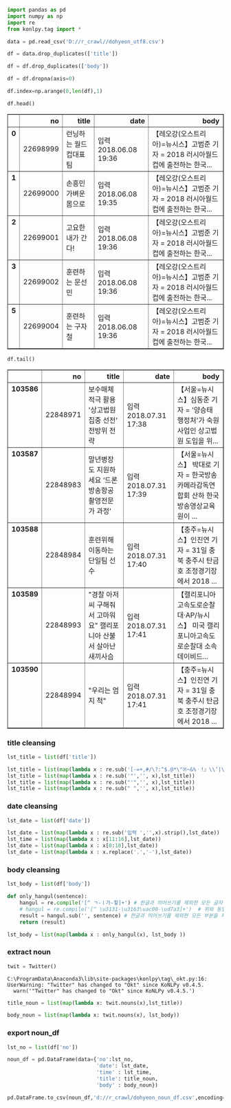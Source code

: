 

```python
import pandas as pd
import numpy as np
import re
from konlpy.tag import *
```


```python
data = pd.read_csv('D://r_crawl//dohyeon_utf8.csv')
```


```python
df = data.drop_duplicates(['title'])
```


```python
df = df.drop_duplicates(['body'])
```


```python
df = df.dropna(axis=0)
```


```python
df.index=np.arange(0,len(df),1)
```


```python
df.head()
```




<div>
<style>
    .dataframe thead tr:only-child th {
        text-align: right;
    }

    .dataframe thead th {
        text-align: left;
    }

    .dataframe tbody tr th {
        vertical-align: top;
    }
</style>
<table border="1" class="dataframe">
  <thead>
    <tr style="text-align: right;">
      <th></th>
      <th>no</th>
      <th>title</th>
      <th>date</th>
      <th>body</th>
    </tr>
  </thead>
  <tbody>
    <tr>
      <th>0</th>
      <td>22698999</td>
      <td>런닝하는 월드컵대표팀</td>
      <td>입력 2018.06.08 19:36</td>
      <td>【레오강(오스트리아)=뉴시스】고범준 기자 = 2018 러시아월드컵에 출전하는 한국...</td>
    </tr>
    <tr>
      <th>1</th>
      <td>22699000</td>
      <td>손흥민  가벼운 몸으로</td>
      <td>입력 2018.06.08 19:35</td>
      <td>【레오강(오스트리아)=뉴시스】고범준 기자 = 2018 러시아월드컵에 출전하는 한국...</td>
    </tr>
    <tr>
      <th>2</th>
      <td>22699001</td>
      <td>고요한  내가 간다!</td>
      <td>입력 2018.06.08 19:36</td>
      <td>【레오강(오스트리아)=뉴시스】고범준 기자 = 2018 러시아월드컵에 출전하는 한국...</td>
    </tr>
    <tr>
      <th>3</th>
      <td>22699002</td>
      <td>훈련하는 문선민</td>
      <td>입력 2018.06.08 19:36</td>
      <td>【레오강(오스트리아)=뉴시스】고범준 기자 = 2018 러시아월드컵에 출전하는 한국...</td>
    </tr>
    <tr>
      <th>5</th>
      <td>22699004</td>
      <td>훈련하는 구자철</td>
      <td>입력 2018.06.08 19:36</td>
      <td>【레오강(오스트리아)=뉴시스】고범준 기자 = 2018 러시아월드컵에 출전하는 한국...</td>
    </tr>
  </tbody>
</table>
</div>




```python
df.tail()
```




<div>
<style>
    .dataframe thead tr:only-child th {
        text-align: right;
    }

    .dataframe thead th {
        text-align: left;
    }

    .dataframe tbody tr th {
        vertical-align: top;
    }
</style>
<table border="1" class="dataframe">
  <thead>
    <tr style="text-align: right;">
      <th></th>
      <th>no</th>
      <th>title</th>
      <th>date</th>
      <th>body</th>
    </tr>
  </thead>
  <tbody>
    <tr>
      <th>103586</th>
      <td>22848971</td>
      <td>보수매체 적극 활용 '상고법원 집중 선전' 전방위 전략</td>
      <td>입력 2018.07.31 17:38</td>
      <td>【서울=뉴시스】심동준 기자 = '양승태 행정처'가 숙원 사업인 상고법원 도입을 위...</td>
    </tr>
    <tr>
      <th>103587</th>
      <td>22848983</td>
      <td>말년병장도 지원하세요 ‘드론 방송항공 촬영전문가 과정’</td>
      <td>입력 2018.07.31 17:39</td>
      <td>【서울=뉴시스】 박대로 기자 = 한국방송카메라감독연합회 산하 한국방송영상교육원이 ...</td>
    </tr>
    <tr>
      <th>103588</th>
      <td>22848984</td>
      <td>훈련위해 이동하는 단일팀 선수</td>
      <td>입력 2018.07.31 17:40</td>
      <td>【충주=뉴시스】인진연 기자 = 31일 충북 충주시 탄금호 조정경기장에서 2018 ...</td>
    </tr>
    <tr>
      <th>103589</th>
      <td>22848993</td>
      <td>"경찰 아저씨 구해줘서 고마워요" 캘리포니아 산불서 살아난 새끼사슴</td>
      <td>입력 2018.07.31 17:41</td>
      <td>【캘리포니아고속도로순찰대·AP/뉴시스】 미국 캘리포니아고속도로순찰대 소속 데이비드...</td>
    </tr>
    <tr>
      <th>103590</th>
      <td>22848994</td>
      <td>"우리는 엄지 척"</td>
      <td>입력 2018.07.31 17:41</td>
      <td>【충주=뉴시스】인진연 기자 = 31일 충북 충주시 탄금호 조정경기장에서 2018 ...</td>
    </tr>
  </tbody>
</table>
</div>



### title cleansing


```python
lst_title = list(df['title'])
```


```python
lst_title = list(map(lambda x : re.sub('[-=+,#/\?:^$.@*\"※~&%ㆍ!』\\‘|\(\)\[\]\<\>`\'…》]','', x).strip(),lst_title))
lst_title = list(map(lambda x : re.sub('"','', x),lst_title))
lst_title = list(map(lambda x : re.sub("'",'', x),lst_title))
lst_title = list(map(lambda x : re.sub(" ",'', x),lst_title))
```

### date cleansing


```python
lst_date = list(df['date'])
```


```python
lst_date = list(map(lambda x : re.sub('입력 ','',x).strip(),lst_date))
lst_time = list(map(lambda x : x[11:16],lst_date))
lst_date = list(map(lambda x : x[0:10],lst_date))
lst_date = list(map(lambda x : x.replace('.','-'),lst_date))
```

### body cleansing


```python
lst_body = list(df['body'])
```


```python
def only_hangul(sentence):
    hangul = re.compile('[^ ㄱ-ㅣ가-힣]+') # 한글과 띄어쓰기를 제외한 모든 글자
    # hangul = re.compile('[^ \u3131-\u3163\uac00-\ud7a3]+')  # 위와 동일
    result = hangul.sub('', sentence) # 한글과 띄어쓰기를 제외한 모든 부분을 제거
    return (result)
```


```python
lst_body = list(map(lambda x : only_hangul(x), lst_body ))
```

### extract noun


```python
twit = Twitter()
```

    C:\ProgramData\Anaconda3\lib\site-packages\konlpy\tag\_okt.py:16: UserWarning: "Twitter" has changed to "Okt" since KoNLPy v0.4.5.
      warn('"Twitter" has changed to "Okt" since KoNLPy v0.4.5.')
    


```python
title_noun = list(map(lambda x: twit.nouns(x),lst_title))
```


```python
body_noun = list(map(lambda x: twit.nouns(x), lst_body))
```

### export noun_df


```python
lst_no = list(df['no'])
```


```python
noun_df = pd.DataFrame(data={'no':lst_no,
                             'date': lst_date,
                             'time' : lst_time,
                             'title': title_noun,
                             'body' : body_noun})
```


```python
pd.DataFrame.to_csv(noun_df,'d://r_crawl/dohyeon_noun_df.csv',encoding='utf8')
```
